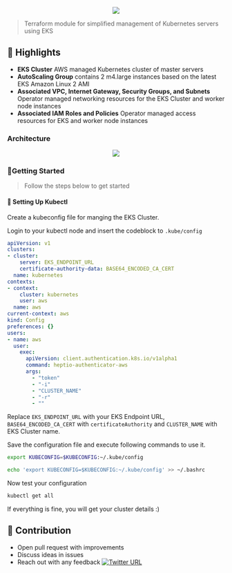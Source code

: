 <p align="center"><img src="https://i.imgur.com/7994Qdm.png" /></p>

> Terraform module for simplified management of Kubernetes servers using EKS


## 🔆 Highlights

- **EKS Cluster** AWS managed Kubernetes cluster of master servers
- **AutoScaling Group** contains 2 m4.large instances based on the latest EKS Amazon Linux 2 AMI
- **Associated VPC, Internet Gateway, Security Groups, and Subnets** Operator managed networking resources for the EKS 
Cluster and worker node instances
- **Associated IAM Roles and Policies** Operator managed access resources for EKS and worker node instances

### Architecture

<p align="center"><img src="https://i.imgur.com/0eJ3ZAP.png" /></p>

### 🔰Getting Started

> Follow the steps below to get started

#### 🔨 Setting Up Kubectl

Create a kubeconfig file for manging the EKS Cluster. 

Login to your kubectl node and insert the codeblock to `.kube/config`


```yml
apiVersion: v1
clusters:
- cluster:
    server: EKS_ENDPOINT_URL
    certificate-authority-data: BASE64_ENCODED_CA_CERT   
  name: kubernetes
contexts:
- context:
    cluster: kubernetes
    user: aws
  name: aws
current-context: aws
kind: Config
preferences: {}
users:
- name: aws
  user:
    exec:
      apiVersion: client.authentication.k8s.io/v1alpha1
      command: heptio-authenticator-aws
      args:
        - "token"
        - "-i"
        - "CLUSTER_NAME"
        - "-r"
        - ""
 ```



Replace `EKS_ENDPOINT_URL` with your EKS Endpoint URL, `BASE64_ENCODED_CA_CERT` with `certificateAuthority` and `CLUSTER_NAME` with EKS Cluster name.

Save the configuration file and execute following commands to use it.

```sh
export KUBECONFIG=$KUBECONFIG:~/.kube/config

echo 'export KUBECONFIG=$KUBECONFIG:~/.kube/config' >> ~/.bashrc
```

Now test your configuration

```sh
kubectl get all
```

If everything is fine, you will get your cluster details :)


## 👬 Contribution

- Open pull request with improvements
- Discuss ideas in issues
- Reach out with any feedback [![Twitter URL](https://img.shields.io/twitter/url/https/twitter.com/anmol_nagpal.svg?style=social&label=Follow%20%40anmol_nagpal)](https://twitter.com/anmol_nagpal)

